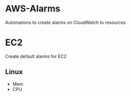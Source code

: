 # AWS-Alarms
Automations to create alarms on CloudWatch to resources

# EC2
Create default alarms for EC2
## Linux
- Mem
- CPU